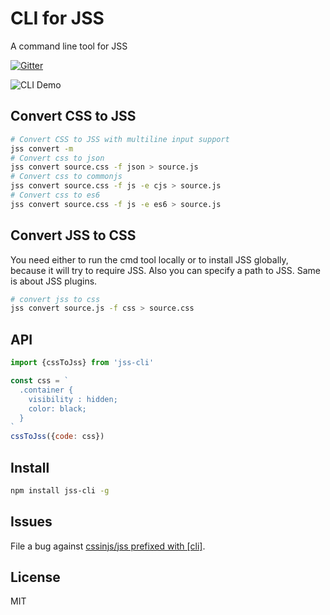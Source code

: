 # CLI for JSS

A command line tool for JSS

[![Gitter](https://badges.gitter.im/JoinChat.svg)](https://gitter.im/cssinjs/lobby)

![CLI Demo](https://raw.githubusercontent.com/cssinjs/cli/master/demo.gif)

## Convert CSS to JSS

```bash
# Convert CSS to JSS with multiline input support
jss convert -m
# Convert css to json
jss convert source.css -f json > source.js
# Convert css to commonjs
jss convert source.css -f js -e cjs > source.js
# Convert css to es6
jss convert source.css -f js -e es6 > source.js
```

## Convert JSS to CSS

You need either to run the cmd tool locally or to install JSS globally, because it will try to require JSS.
Also you can specify a path to JSS. Same is about JSS plugins.

```bash
# convert jss to css
jss convert source.js -f css > source.css
```

## API

```javascript
import {cssToJss} from 'jss-cli'

const css = `
  .container {
    visibility : hidden;
    color: black;
  }
`
cssToJss({code: css})
```

## Install

```bash
npm install jss-cli -g
```

## Issues

File a bug against [cssinjs/jss prefixed with \[cli\]](https://github.com/cssinjs/jss/issues/new?title=[cli]%20).

## License

MIT
